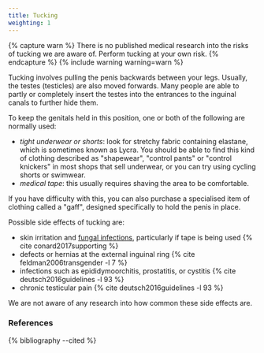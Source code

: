 ```yaml
---
title: Tucking
weighting: 1
---
```


{% capture warn %}
There is no published medical research into the risks of tucking we are aware of. Perform tucking at your own risk.
{% endcapture %}
{% include warning warning=warn %}

Tucking involves pulling the penis backwards between your legs. Usually, the testes (testicles) are also moved forwards. Many people are able to partly or completely insert the testes into the entrances to the inguinal canals to further hide them.

To keep the genitals held in this position, one or both of the following are normally used:

- *tight underwear or shorts*: look for stretchy fabric containing elastane, which is sometimes known as Lycra. You should be able to find this kind of clothing described as "shapewear", "control pants" or "control knickers" in most shops that sell underwear, or you can try using cycling shorts or swimwear.
- *medical tape*: this usually requires shaving the area to be comfortable.

If you have difficulty with this, you can also purchase a specialised item of clothing called a "gaff", designed specifically to hold the penis in place.

Possible side effects of tucking are:

- skin irritation and [fungal infections](http://www.nhs.uk/Conditions/Ringworm/Pages/Introduction.aspx), particularly if tape is being used {% cite conard2017supporting %}
- defects or hernias at the external inguinal ring {% cite feldman2006transgender -l 7 %}
- infections such as epididymoorchitis,
prostatitis, or cystitis {% cite deutsch2016guidelines -l 93 %}
- chronic testicular pain {% cite deutsch2016guidelines -l 93 %}

We are not aware of any research into how common these side effects are.

### References

{% bibliography --cited %}